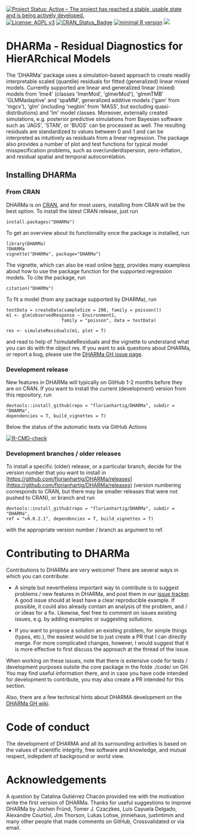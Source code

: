[![Project Status: Active – The project has reached a stable, usable state and is being actively developed.](http://www.repostatus.org/badges/latest/active.svg)](http://www.repostatus.org/#active)
[![License: AGPL v3](https://img.shields.io/badge/License-AGPL%20v3-blue.svg)](https://www.gnu.org/licenses/agpl-3.0)
[![CRAN_Status_Badge](http://www.r-pkg.org/badges/version/DHARMa)](https://cran.r-project.org/package=DHARMa)
[![minimal R version](https://img.shields.io/badge/R%3E%3D-3.0.2-6666ff.svg)](https://cran.r-project.org/)
[![](https://cranlogs.r-pkg.org/badges/DHARMa)](https://cran.r-project.org/package=DHARMa)

# DHARMa - Residual Diagnostics for HierARchical Models

The 'DHARMa' package uses a simulation-based approach to create readily interpretable scaled (quantile) residuals for fitted (generalized) linear mixed models. Currently supported are linear and generalized linear (mixed) models from 'lme4' (classes 'lmerMod', 'glmerMod'), 'glmmTMB' 'GLMMadaptive' and 'spaMM', generalized additive models ('gam' from 'mgcv'), 'glm' (including 'negbin' from 'MASS', but excluding quasi-distributions) and 'lm' model classes. Moreover, externally created simulations, e.g. posterior predictive simulations from Bayesian software such as 'JAGS', 'STAN', or 'BUGS' can be processed as well. The resulting residuals are standardized to values between 0 and 1 and can be interpreted as intuitively as residuals from a linear regression. The package also provides a number of plot and test functions for typical model misspecification problems, such as over/underdispersion, zero-inflation, and residual spatial and temporal autocorrelation.

## Installing DHARMa

### From CRAN 

DHARMa is on [CRAN](https://cran.r-project.org/web/packages/DHARMa/index.html), and for most users, installing from CRAN will be the best option. To install the latest CRAN release, just run 

```{r}
install.packages("DHARMa")
```

To get an overview about its functionality once the package is installed, run

```{r}
library(DHARMa)
?DHARMa
vignette("DHARMa", package="DHARMa")
```
The vignette, which can also be read online [here](https://cran.r-project.org/web/packages/DHARMa/vignettes/DHARMa.html), provides many exampless about how to use the package function for the supported regression models. To cite the package, run 

```{r}
citation("DHARMa")
```

To fit a model (from any package supported by DHARMa), run 


```{r}
testData = createData(sampleSize = 200, family = poisson())
m1 <- glm(observedResponse ~ Environment1, 
                     family = "poisson", data = testData)

res <- simulateResiduals(m1, plot = T)
```

and read to help of ?simulateResiduals and the vignette to understand what you can do with the object res. If you want to ask questions about DHARMa, or report a bug, please use the [DHARMa GH issue page](https://github.com/florianhartig/DHARMa/issues). 

### Development release 

New features in DHARMa will typically on GitHub 1-2 months before they are on CRAN. If you want to install the current (development) version from this repository, run

```{r}
devtools::install_github(repo = "florianhartig/DHARMa", subdir = "DHARMa", 
dependencies = T, build_vignettes = T)
```
Below the status of the automatic tests via GitHub Actions

[![R-CMD-check](https://github.com/florianhartig/DHARMa/workflows/R-CMD-check/badge.svg)](https://github.com/florianhartig/DHARMa/actions)

### Development branches / older releases

To install a specific (older) release, or a particular branch, decide for the version number that you want to install in [https://github.com/florianhartig/DHARMa/releases](https://github.com/florianhartig/DHARMa/releases) (version numbering corresponds to CRAN, but there may be smaller releases that were not pushed to CRAN), or branch and run 

```{r}
devtools::install_github(repo = "florianhartig/DHARMa", subdir = "DHARMa", 
ref = "v0.0.2.1", dependencies = T, build_vignettes = T)
```
with the appropriate version number / branch as argument to ref. 

# Contributing to DHARMa

Contributions to DHARMa are very welcome! There are several ways in which you can contribute:

* A simple but nevertheless important way to contribute is to suggest problems / new features in DHARMa, and post them in our [issue tracker](https://github.com/florianhartig/DHARMa/issues). A good issue should at least have a clear reproducible example. If possible, it could also already contain an analysis of the problem, and / or ideas for a fix. Likewise, feel free to comment on issues existing issues, e.g. by adding examples or suggesting sollutions. 

* If you want to propose a solution an existing problem, for simple things (typos, etc.), the easiest would be to just create a PR that I can directly merge. For more complicated changes, however, I would suggest that it is more effective to first discuss the approach at the thread of the issue.

When working on these issues, note that there is extensive code for tests / development purposes outsite the core package in the folde ./code/ on GH. You may find useful information there, and in case you have code intended for development to contribute, you may also create a PR intended for this section.

Also, there are a few technical hints about DHARMA development on the [DHARMa GH wiki](https://github.com/florianhartig/DHARMa/wiki). 

# Code of conduct

The development of DHARMA and all its surrounding activities is based on the values of scientific integrity, free software and knowledge, and mutual respect, indepdent of background or world view. 

# Acknowledgements

A question by Catalina Gutiérrez Chacón provided me with the motivation write the first version of DHARMa. Thanks for useful suggestions to improve DHARMa by Jochen Fründ, Tomer J. Czaczkes, Luis Cayuela Delgado, Alexandre Courtiol, Jim Thorson, Lukas Lohse, jmniehaus, justintimm and many other people that made comments on GitHub, Crossvalidated or via email. 



